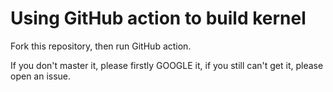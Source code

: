 # Using GitHub action to build kernel

Fork this repository, then run GitHub action.

If you don't master it, please firstly GOOGLE it, if you still can't get it, please open an issue.

